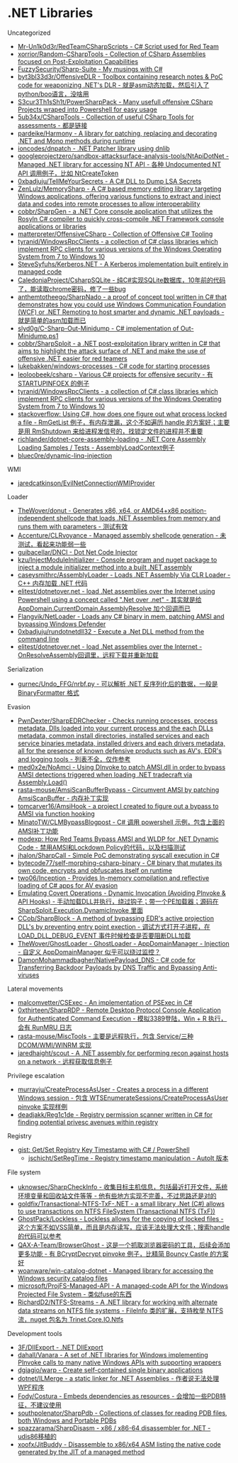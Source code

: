 # .NET Libraries

Uncategorized

* [Mr-Un1k0d3r/RedTeamCSharpScripts - C# Script used for Red Team](https://github.com/Mr-Un1k0d3r/RedTeamCSharpScripts)
* [xorrior/Random-CSharpTools - Collection of CSharp Assemblies focused on Post-Exploitation Capabilities](https://github.com/xorrior/Random-CSharpTools)
* [FuzzySecurity/Sharp-Suite - My musings with C#](https://github.com/FuzzySecurity/Sharp-Suite)
* [byt3bl33d3r/OffensiveDLR - Toolbox containing research notes & PoC code for weaponizing .NET's DLR - 就是asm动态加载，然后引入了python/boo语言，没啥用](https://github.com/byt3bl33d3r/OffensiveDLR)
* [S3cur3Th1sSh1t/PowerSharpPack - Many usefull offensive CSharp Projects wraped into Powershell for easy usage](https://github.com/S3cur3Th1sSh1t/PowerSharpPack)
* [5ub34x/CSharpTools - Collection of useful CSharp Tools for assessments - 都是链接](https://github.com/5ub34x/CSharpTools)
* [pardeike/Harmony - A library for patching, replacing and decorating .NET and Mono methods during runtime](https://github.com/pardeike/Harmony)
* [ioncodes/dnpatch - .NET Patcher library using dnlib](https://github.com/ioncodes/dnpatch)
* [googleprojectzero/sandbox-attacksurface-analysis-tools/NtApiDotNet - Managed .NET library for accessing NT API - 各种 Undocumented NT API 调用例子，比如 NtCreateToken](https://github.com/googleprojectzero/sandbox-attacksurface-analysis-tools/tree/master/NtApiDotNet)
* [0xbadjuju/TellMeYourSecrets - A C# DLL to Dump LSA Secrets](https://github.com/0xbadjuju/TellMeYourSecrets)
* [ZenLulz/MemorySharp - A C# based memory editing library targeting Windows applications, offering various functions to extract and inject data and codes into remote processes to allow interoperability](https://github.com/ZenLulz/MemorySharp)
* [cobbr/SharpGen - a .NET Core console application that utilizes the Rosyln C# compiler to quickly cross-compile .NET Framework console applications or libraries](https://github.com/cobbr/SharpGen)
* [matterpreter/OffensiveCSharp - Collection of Offensive C# Tooling](https://github.com/matterpreter/OffensiveCSharp)
* [tyranid/WindowsRpcClients - a collection of C# class libraries which implement RPC clients for various versions of the Windows Operating System from 7 to Windows 10](https://github.com/tyranid/WindowsRpcClients)
* [SteveSyfuhs/Kerberos.NET - A Kerberos implementation built entirely in managed code](https://github.com/SteveSyfuhs/Kerberos.NET)
* [CaledoniaProject/CsharpSQLite - 纯C#实现SQLite数据库，10年前的代码了，能读取chrome密码，修了一些bug](https://github.com/CaledoniaProject/CsharpSQLite)
* [anthemtotheego/SharpNado - a proof of concept tool written in C# that demonstrates how you could use Windows Communication Foundation (WCF) or .NET Remoting to host smarter and dynamic .NET payloads - 就是简单的asm加载而已](https://github.com/anthemtotheego/SharpNado)
* [slyd0g/C-Sharp-Out-Minidump - C# implementation of Out-Minidump.ps1](https://github.com/slyd0g/C-Sharp-Out-Minidump)
* [cobbr/SharpSploit - a .NET post-exploitation library written in C# that aims to highlight the attack surface of .NET and make the use of offensive .NET easier for red teamers](https://github.com/cobbr/SharpSploit)
* [lukebakken/windows-processes - C# code for starting processes](https://github.com/lukebakken/windows-processes)
* [leoloobeek/csharp - Various C# projects for offensive security - 有 STARTUPINFOEX 的例子](https://github.com/leoloobeek/csharp)
* [tyranid/WindowsRpcClients - a collection of C# class libraries which implement RPC clients for various versions of the Windows Operating System from 7 to Windows 10](https://github.com/tyranid/WindowsRpcClients)
* [stackoverflow: Using C#, how does one figure out what process locked a file - RmGetList 例子，有内存泄漏，这个不如遍历 handle 的方案好；主要是用 RmShutdown 来给进程发信号的，找锁定文件的进程并不重要](https://stackoverflow.com/questions/860656/using-c-how-does-one-figure-out-what-process-locked-a-file)
* [richlander/dotnet-core-assembly-loading - .NET Core Assembly Loading Samples / Tests - AssemblyLoadContext例子](https://github.com/richlander/dotnet-core-assembly-loading)
* [bluec0re/dynamic-linq-injection](https://github.com/bluec0re/dynamic-linq-injection)

WMI

* [jaredcatkinson/EvilNetConnectionWMIProvider](https://github.com/jaredcatkinson/EvilNetConnectionWMIProvider)

Loader

* [TheWover/donut - Generates x86, x64, or AMD64+x86 position-independent shellcode that loads .NET Assemblies from memory and runs them with parameters - 测试有效](https://github.com/TheWover/donut)
* [Accenture/CLRvoyance - Managed assembly shellcode generation - 未测试，看起来功能弱一些](https://github.com/Accenture/CLRvoyance)
* [guibacellar/DNCI - Dot Net Code Injector](https://github.com/guibacellar/DNCI)
* [kzu/InjectModuleInitializer - Console program and nuget package to inject a module initializer method into a built .NET assembly](https://github.com/kzu/InjectModuleInitializer)
* [caseysmithrc/AssemblyLoader - Loads .NET Assembly Via CLR Loader - C++ 内存加载 .NET 代码](https://github.com/caseysmithrc/AssemblyLoader)
* [elitest/dotnetover.net - load .Net assemblies over the Internet using Powershell using a concept called ".Net over .net" - 其实就是给 AppDomain.CurrentDomain.AssemblyResolve 加个回调而已](https://github.com/elitest/dotnetover.net)
* [Flangvik/NetLoader - Loads any C# binary in mem, patching AMSI and bypassing Windows Defender](https://github.com/Flangvik/NetLoader)
* [0xbadjuju/rundotnetdll32 - Execute a .Net DLL method from the command line](https://github.com/0xbadjuju/rundotnetdll32)
* [elitest/dotnetover.net - load .Net assemblies over the Internet - OnResolveAssembly回调里，远程下载并重新加载](https://github.com/elitest/dotnetover.net)

Serialization

* [gurnec/Undo_FFG/nrbf.py - 可以解析 .NET 反序列化后的数据，一般是 BinaryFormatter 格式](https://github.com/gurnec/Undo_FFG/blob/master/nrbf.py)

Evasion

* [PwnDexter/SharpEDRChecker - Checks running processes, process metadata, Dlls loaded into your current process and the each DLLs metadata, common install directories, installed services and each service binaries metadata, installed drivers and each drivers metadata, all for the presence of known defensive products such as AV's, EDR's and logging tools - 列表不全，仅作参考](https://github.com/PwnDexter/SharpEDRChecker)
* [med0x2e/NoAmci - Using DInvoke to patch AMSI.dll in order to bypass AMSI detections triggered when loading .NET tradecraft via Assembly.Load()](https://github.com/med0x2e/NoAmci)
* [rasta-mouse/AmsiScanBufferBypass - Circumvent AMSI by patching AmsiScanBuffer - 内存补丁实现](https://github.com/rasta-mouse/AmsiScanBufferBypass)
* [tomcarver16/AmsiHook - a project I created to figure out a bypass to AMSI via function hooking](https://github.com/tomcarver16/AmsiHook)
* [MinatoTW/CLMBypassBlogpost - C# 调用 powershell 示例，包含上面的AMSI补丁功能](https://github.com/MinatoTW/CLMBypassBlogpost)
* [modexp: How Red Teams Bypass AMSI and WLDP for .NET Dynamic Code - 禁用AMSI和Lockdown Policy的代码，以及扫描测试](https://modexp.wordpress.com/2019/06/03/disable-amsi-wldp-dotnet/)
* [jhalon/SharpCall - Simple PoC demonstrating syscall execution in C#](https://github.com/jhalon/SharpCall)
* [bytecode77/self-morphing-csharp-binary - C# binary that mutates its own code, encrypts and obfuscates itself on runtime](https://github.com/bytecode77/self-morphing-csharp-binary)
* [two06/Inception - Provides In-memory compilation and reflective loading of C# apps for AV evasion](https://github.com/two06/Inception)
* [Emulating Covert Operations - Dynamic Invocation (Avoiding PInvoke & API Hooks) - 手动加载DLL并执行，绕过钩子；带一个PE加载器；源码在 SharpSploit.Execution.DynamicInvoke 里面](https://thewover.github.io/Dynamic-Invoke/)
* [CCob/SharpBlock - A method of bypassing EDR's active projection DLL's by preventing entry point exection - 调试方式打开子进程，在 LOAD_DLL_DEBUG_EVENT 事件时候检查是否要阻断DLL加载](https://github.com/CCob/SharpBlock)
* [TheWover/GhostLoader - GhostLoader - AppDomainManager - Injection - 自定义 AppDomainManager 似乎可以绕过监控？](https://github.com/TheWover/GhostLoader)
* [DamonMohammadbagher/NativePayload_DNS - C# code for Transferring Backdoor Payloads by DNS Traffic and Bypassing Anti-viruses](https://github.com/DamonMohammadbagher/NativePayload_DNS)

Lateral movements

* [malcomvetter/CSExec - An implementation of PSExec in C#](https://github.com/malcomvetter/CSExec)
* [0xthirteen/SharpRDP - Remote Desktop Protocol Console Application for Authenticated Command Execution - 模拟3389登陆，Win + R 执行，会有 RunMRU 日志](https://github.com/0xthirteen/SharpRDP)
* [rasta-mouse/MiscTools - 主要是远程执行，包含 Service/三种DCOM/WMI/WINRM 实现](https://github.com/rasta-mouse/MiscTools)
* [jaredhaight/scout - A .NET assembly for performing recon against hosts on a network - 远程获取信息例子](https://github.com/jaredhaight/scout)

Privilege escalation

* [murrayju/CreateProcessAsUser - Creates a process in a different Windows session - 包含 WTSEnumerateSessions/CreateProcessAsUser pinvoke 实现样例](https://github.com/murrayju/CreateProcessAsUser)
* [deadjakk/Reg1c1de - Registry permission scanner written in C# for finding potential privesc avenues within registry](https://github.com/deadjakk/Reg1c1de)

Registry

* [gist: Get/Set Registry Key Timestamp with C# / PowerShell](https://gist.github.com/CaledoniaProject/1c54eaa0d9fa9563e6525b3abc9eaeff)
  * [jschicht/SetRegTime - Registry timestamp manipulation - AutoIt 版本](https://github.com/jschicht/SetRegTime)

File system

* [uknowsec/SharpCheckInfo - 收集目标主机信息，包括最近打开文件，系统环境变量和回收站文件等等 - 他有些地方实现不完善，不过思路还是对的](https://github.com/uknowsec/SharpCheckInfo)
* [goldfix/Transactional-NTFS-TxF-.NET - a small library .Net (C#) allows to use transactions on NTFS FileSystem (Transactional NTFS (TxF))](https://github.com/goldfix/Transactional-NTFS-TxF-.NET)
* [GhostPack/Lockless - Lockless allows for the copying of locked files - 这个方案不如VSS简单，而且是内存读写，应该无法处理大文件；搜索handle的代码可以参考](https://github.com/GhostPack/Lockless)
* [QAX-A-Team/BrowserGhost - 这是一个抓取浏览器密码的工具，后续会添加更多功能 - 有 BCryptDecrypt pinvoke 例子，比精简 Bouncy Castle 的方案好](https://github.com/QAX-A-Team/BrowserGhost)
* [woanware/win-catalog-dotnet - Managed library for accessing the Windows security catalog files](https://github.com/woanware/win-catalog-dotnet)
* [microsoft/ProjFS-Managed-API - A managed-code API for the Windows Projected File System - 类似fuse的东西](https://github.com/microsoft/ProjFS-Managed-API)
* [RichardD2/NTFS-Streams - A .NET library for working with alternate data streams on NTFS file systems - FileInfo 类的扩展，支持枚举 NTFS 流，nuget 包名为 Trinet.Core.IO.Ntfs](https://github.com/RichardD2/NTFS-Streams)

Development tools

* [3F/DllExport - .NET DllExport](https://github.com/3F/DllExport)
* [dahall/Vanara - A set of .NET libraries for Windows implementing PInvoke calls to many native Windows APIs with supporting wrappers](https://github.com/dahall/Vanara)
* [dgiagio/warp - Create self-contained single binary applications](https://github.com/dgiagio/warp)
* [dotnet/ILMerge - a static linker for .NET Assemblies - 作者说无法处理WPF程序](https://github.com/dotnet/ILMerge)
* [Fody/Costura - Embeds dependencies as resources - 会增加一些PDB特征，不建议使用](https://github.com/Fody/Costura)
* [southpolenator/SharpPdb - Collections of classes for reading PDB files, both Windows and Portable PDBs](https://github.com/southpolenator/SharpPdb)
* [spazzarama/SharpDisasm - x86 / x86-64 disassembler for .NET - udis86移植的](https://github.com/spazzarama/SharpDisasm)
* [xoofx/JitBuddy - Disassemble to x86/x64 ASM listing the native code generated by the JIT of a managed method](https://github.com/xoofx/JitBuddy)




